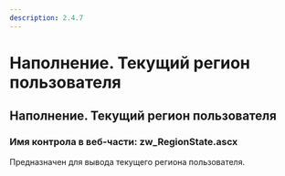 ```yaml
---
description: 2.4.7
---
```


# Наполнение. Текущий регион пользователя

## Наполнение. Текущий регион пользователя

### Имя контрола в веб-части: zw\_RegionState.ascx

Предназначен для вывода текущего региона пользователя.

